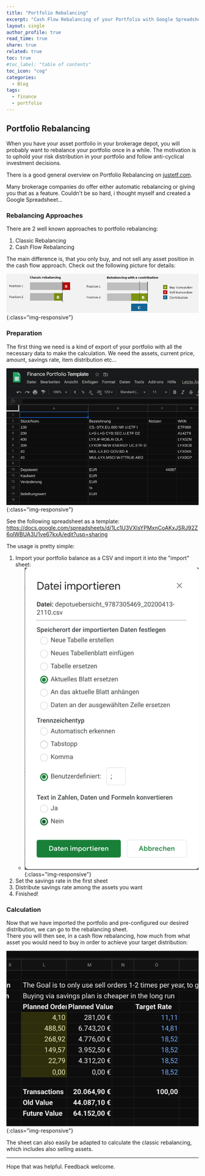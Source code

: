 ```yaml
---
title: "Portfolio Rebalancing"
excerpt: "Cash Flow Rebalancing of your Portfolio with Google Spreadsheets"
layout: single
author_profile: true
read_time: true
share: true
related: true
toc: true
#toc_label: "table of contents"
toc_icon: "cog"
categories:
  - Blog
tags:
  - finance
  - portfolio
---
```

## Portfolio Rebalancing

When you have your asset portfolio in your brokerage depot, you will probably want to rebalance your portfolio once in a while. The motivation is to uphold your risk distribution in your portfolio and follow anti-cyclical investment decisions.

There is a good general overview on Portfolio Rebalancing on [justetf.com](https://www.justetf.com/de-en/academy/what-is-portfolio-rebalancing.html).

Many brokerage companies do offer either automatic rebalancing or giving you that as a feature. Couldn't be so hard, i thought myself and created a Google Spreadsheet...

### Rebalancing Approaches

There are 2 well known approaches to portfolio rebalancing:

1. Classic Rebalancing
2. Cash Flow Rebalancing

The main difference is, that you only buy, and not sell any asset position in the cash flow approach. Check out the following picture for details:

![Portfolio Rebalancing](/assets/images/cash-flow-rebalancing-en.jpg){:class="img-responsive"}

### Preparation

The first thing we need is a kind of export of your portfolio with all the necessary data to make the calculation. We need the assets, current price, amount, savings rate, item distribution etc...

![Portfolio Import](/assets/images/portfolio_import.png){:class="img-responsive"}

See the following spreadsheet as a template: <https://docs.google.com/spreadsheets/d/1Lc1U3VXlsYPMxnCoAKxJSRJ92Z6olWBUA3U1ve67kxA/edit?usp=sharing>

The usage is pretty simple:

1. Import your portfolio balance as a CSV and import it into the "import" sheet:
    - ![Portfolio Import Finalize](/assets/images/portfolio_import_finalize.png){:class="img-responsive"}
2. Set the savings rate in the first sheet
3. Distribute savings rate among the assets you want
4. Finished!

### Calculation

Now that we have imported the portfolio and pre-configured our desired distribution, we can go to the rebalancing sheet.  
There you will then see, in a cash flow rebalancing, how much from what asset you would need to buy in order to achieve your target distribution:

![Portfolio Rebalancing](/assets/images/portfolio_rebalancing.png){:class="img-responsive"}

The sheet can also easily be adapted to calculate the classic rebalancing, which includes also selling assets.

---

Hope that was helpful. Feedback welcome.